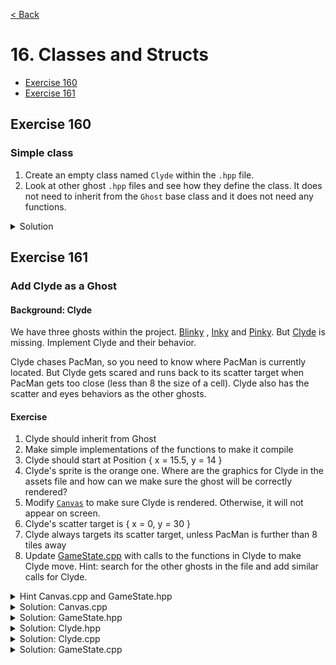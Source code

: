 [< Back](README.md)

# 16. Classes and Structs

* [Exercise 160](#exercise-160)
* [Exercise 161](#exercise-161)

## Exercise 160

### Simple class

1. Create an empty class named `Clyde` within the `.hpp` file.
2. Look at other ghost `.hpp` files and see how they define the class. It does not
   need to inherit from the `Ghost` base class and it does not need any functions.

<details>
   <summary>Solution</summary>

Clyde.hpp

```cpp
#pragma once

#include "Ghost.hpp"

namespace pacman {

class Clyde {

};

} // namespace pacman

```

Clyde.cpp

```cpp
#include "Clyde.hpp"

namespace pacman {

} // namespace pacman
```

</details>

## Exercise 161

### Add Clyde as a Ghost

#### Background: Clyde

We have three ghosts within the project. [Blinky](../../lib/include/Blinky.hpp)
, [Inky](../../lib/include/Inky.hpp)
and [Pinky](../../lib/include/Pinky.hpp). But [Clyde](../../lib/include/Clyde.hpp) is
missing. Implement Clyde and their behavior.

Clyde chases PacMan, so you need to know where PacMan is currently located. But Clyde
gets scared and runs back to its scatter target when PacMan gets too close (less than
8 the size of a cell). Clyde also has the scatter and eyes behaviors as the other
ghosts.

#### Exercise

1. Clyde should inherit from Ghost
2. Make simple implementations of the functions to make it compile
3. Clyde should start at Position { x = 15.5, y = 14 }
4. Clyde's sprite is the orange one. Where are the graphics for Clyde in the assets
   file and how can we make sure the ghost will be correctly rendered?
5. Modify [`Canvas`](../../lib/Canvas.cpp) to make sure Clyde is rendered. Otherwise,
   it will not appear on screen.
6. Clyde's scatter target is { x = 0, y = 30 }
7. Clyde always targets its scatter target, unless PacMan is further than 8 tiles away
8. Update [GameState.cpp](../../lib/GameState.cpp) with calls to the functions in
   Clyde to make Clyde move. Hint: search for the other ghosts in the file and add
   similar calls for Clyde.

<details>
   <summary>Hint Canvas.cpp and GameState.hpp</summary>

Add a line to ´Canvas::render´ to make sure that Clyde is rendered. This requires a
change to [GameState.hpp](../../lib/include/GameState.hpp) also.

</details>

<details>
   <summary>Solution: Canvas.cpp</summary>

[Canvas.cpp](../../lib/Canvas.cpp)

```cpp
  // Call renderGhost with clyde
  renderGhost(gameState.clyde);
```

</details>

<details>
   <summary>Solution: GameState.hpp</summary>

[GameState.hpp](../../lib/include/GameState.hpp)

```cpp
  // Create a Clyde object in GameState together with the other ghosts
  Clyde clyde;
```

</details>

<details>
   <summary>Solution: Clyde.hpp</summary>

[Clyde.hpp](../../lib/include/Clyde.hpp)

```cpp
#pragma once

#include "Ghost.hpp"

namespace pacman {

class Clyde final : public Ghost {
public:
  explicit Clyde();
  void setTarget(Position pacManPos);

protected:
  double speed() const override;
  Position initialPosition() const override;

private:
  Position scatterTarget() const;
};

} // namespace pacman
```

</details>

<details>
   <summary>Solution: Clyde.cpp</summary>

[Clyde.cpp](../../lib/Clyde.cpp)

```cpp
#include "Clyde.hpp"

namespace pacman {

Clyde::Clyde()
  : Ghost(Atlas::Ghost::clyde) {
  pos = initialPosition();
}

double Clyde::speed() const {
  if (state == State::Eyes)
    return 2;
  if (state == State::Frightened)
    return 0.5;
  return 0.75;
}

void Clyde::setTarget(Position pacManPos) {
  if (state == State::Eyes) {
    target = initialPosition();
    return;
  }

  if (isInPen()) {
    target = penDoorPosition();
    return;
  }

  // Clyde always target its scatter target, unless pacman is further than 8 tiles away
  target = scatterTarget();
  if (state == State::Scatter) {
    return;
  }

  const auto distanceFomPacMan = std::hypot(pos.x - pacManPos.x, pos.y - pacManPos.y);
  if (distanceFomPacMan > 8) {
    target = pacManPos;
  }
}

Position Clyde::initialPosition() const {
  return { 15.5, 14 };
}

Position Clyde::scatterTarget() const {
  return { 0, 30 };
}

} // namespace pacman
```

</details>

<details>
   <summary>Solution: GameState.cpp</summary>

[GameState.cpp](../../lib/GameState.cpp)

```cpp
  // In GameState::step
  clyde.setTarget(pacMan.position());
  clyde.update(delta);

  // In GameState::step
  checkCollision(clyde);

  // In GameState::handleDeathAnimation
  clyde.reset();

  // In GameState::eatPellets
  clyde.frighten();
```

</details>

